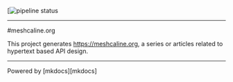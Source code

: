 [![pipeline status](https://github.com/meshcalero/meshcaline.org/actions/workflows/deploy/badge.svg)

---

#meshcaline.org

This project generates https://meshcaline.org, a series or articles related to hypertext based API design.

---

Powered by [mkdocs][mkdocs]